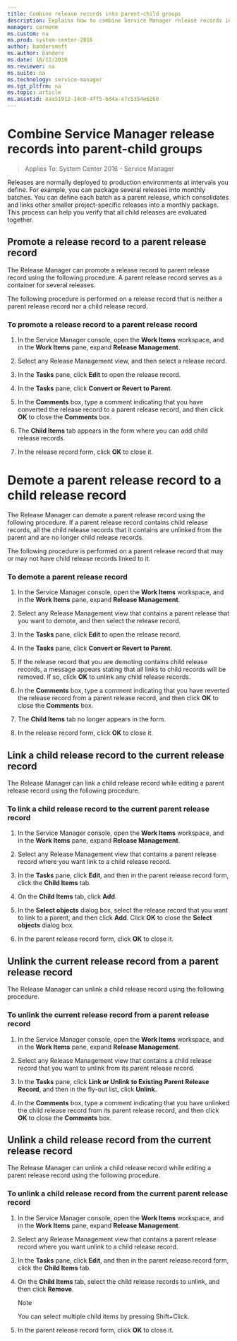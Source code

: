 ```yaml
---
title: Combine release records into parent-child groups
description: Explains how to combine Service Manager release records into parent-child groups.
manager: carmonm
ms.custom: na
ms.prod: system-center-2016
author: bandersmsft
ms.author: banders
ms.date: 10/12/2016
ms.reviewer: na
ms.suite: na
ms.technology: service-manager
ms.tgt_pltfrm: na
ms.topic: article
ms.assetid: eaa51912-14c0-4ff5-bd4a-e7c5354e6260
---
```


# Combine Service Manager release records into parent-child groups

>Applies To: System Center 2016 - Service Manager

Releases are normally deployed to production environments at intervals you define. For example, you can package several releases into monthly batches. You can define each batch as a parent release, which consolidates and links other smaller project\-specific releases into a monthly package. This process can help you verify that all child releases are evaluated together.  

## Promote a release record to a parent release record

The Release Manager can promote a release record to parent release record using the following procedure. A parent release record serves as a container for several releases.  

 The following procedure is performed on a release record that is neither a parent release record nor a child release record.  

### To promote a release record to a parent release record  

1.  In the Service Manager console, open the **Work Items** workspace, and in the **Work Items** pane, expand **Release Management**.  

2.  Select any Release Management view, and then select a release record.  

3.  In the **Tasks** pane, click **Edit** to open the release record.  

4.  In the **Tasks** pane, click **Convert or Revert to Parent**.  

5.  In the **Comments** box, type a comment indicating that you have converted the release record to a parent release record, and then click **OK** to close the **Comments** box.  

6.  The **Child Items** tab appears in the form where you can add child release records.  

7.  In the release record form, click **OK** to close it.  

# Demote a parent release record to a child release record

The Release Manager can demote a parent release record using the following procedure. If a parent release record contains child release records, all the child release records that it contains are unlinked from the parent and are no longer child release records.  

 The following procedure is performed on a parent release record that may or may not have child release records linked to it.  

### To demote a parent release record  

1.  In the Service Manager console, open the **Work Items** workspace, and in the **Work Items** pane, expand **Release Management**.  

2.  Select any Release Management view that contains a parent release that you want to demote, and then select the release record.  

3.  In the **Tasks** pane, click **Edit** to open the release record.  

4.  In the **Tasks** pane, click **Convert or Revert to Parent**.  

5.  If the release record that you are demoting contains child release records, a message appears stating that all links to child records will be removed. If so, click **OK** to unlink any child release records.  

6.  In the **Comments** box, type a comment indicating that you have reverted the release record from a parent release record, and then click **OK** to close the **Comments** box.  

7.  The **Child Items** tab no longer appears in the form.  

8.  In the release record form, click **OK** to close it.  

## Link a child release record to the current release record

The Release Manager can link a child release record while editing a parent release record using the following procedure.  

### To link a child release record to the current parent release record  

1.  In the Service Manager console, open the **Work Items** workspace, and in the **Work Items** pane, expand **Release Management**.  

2.  Select any Release Management view that contains a parent release record where you want link to a child release record.  

3.  In the **Tasks** pane, click **Edit**, and then in the parent release record form, click the **Child Items** tab.  

4.  On the **Child Items** tab, click **Add**.  

5.  In the **Select objects** dialog box, select the release record that you want to link to a parent, and then click **Add**. Click **OK** to close the **Select objects** dialog box.  

6.  In the parent release record form, click **OK** to close it.  

## Unlink the current release record from a parent release record

The Release Manager can unlink a child release record using the following procedure.  

### To unlink the current release record from a parent release record  

1.  In the Service Manager console, open the **Work Items** workspace, and in the **Work Items** pane, expand **Release Management**.  

2.  Select any Release Management view that contains a child release record that you want to unlink from its parent release record.  

3.  In the **Tasks** pane, click **Link or Unlink to Existing Parent Release Record**, and then in the fly\-out list, click **Unlink**.  

4.  In the **Comments** box, type a comment indicating that you have unlinked the child release record from its parent release record, and then click **OK** to close the **Comments** box.  

## Unlink a child release record from the current release record

The Release Manager can unlink a child release record while editing a parent release record using the following procedure.  

### To unlink a child release record from the current parent release record  

1.  In the Service Manager console, open the **Work Items** workspace, and in the **Work Items** pane, expand **Release Management**.  

2.  Select any Release Management view that contains a parent release record where you want unlink to a child release record.  

3.  In the **Tasks** pane, click **Edit**, and then in the parent release record form, click the **Child Items** tab.  

4.  On the **Child Items** tab, select the child release records to unlink, and then click **Remove**.  

    > [!NOTE]  
    >  You can select multiple child items by pressing Shift\+Click.  

5.  In the parent release record form, click **OK** to close it.  
